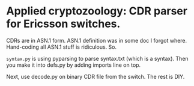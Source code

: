 # Applied cryptozoology: CDR parser for Ericsson switches.

CDRs are in ASN.1 form. ASN.1 definition was in some doc I forgot where.
Hand-coding all ASN.1 stuff is ridiculous. So.

`syntax.py` is using pyparsing to parse syntax.txt (which is a syntax). Then
you make it into defs.py by adding imports line on top.

Next, use decode.py on binary CDR file from the switch.
The rest is DIY.
